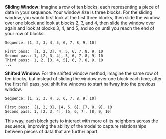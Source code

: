 **Sliding Window:** 
Imagine a row of ten blocks, each representing a piece of data in your sequence. Your window size is three blocks. For the sliding window, you would first look at the first three blocks, then slide the window over one block and look at blocks 2, 3, and 4, then slide the window over again and look at blocks 3, 4, and 5, and so on until you reach the end of your row of blocks.

```
Sequence: [1, 2, 3, 4, 5, 6, 7, 8, 9, 10]

First pass:  [1, 2, 3], 4, 5, 6, 7, 8, 9, 10
Second pass: 1, [2, 3, 4], 5, 6, 7, 8, 9, 10
Third pass:  1, 2, [3, 4, 5], 6, 7, 8, 9, 10
...
```

**Shifted Window:** 
For the shifted window method, imagine the same row of ten blocks, but instead of sliding the window over one block each time, after the first full pass, you shift the windows to start halfway into the previous window. 

```
Sequence: [1, 2, 3, 4, 5, 6, 7, 8, 9, 10]

First pass:  [1, 2, 3], [4, 5, 6], [7, 8, 9], 10
Second pass: 1, [2, 3, 4], [5, 6, 7], [8, 9, 10]
```

This way, each block gets to interact with more of its neighbors across the sequence, improving the ability of the model to capture relationships between pieces of data that are further apart.